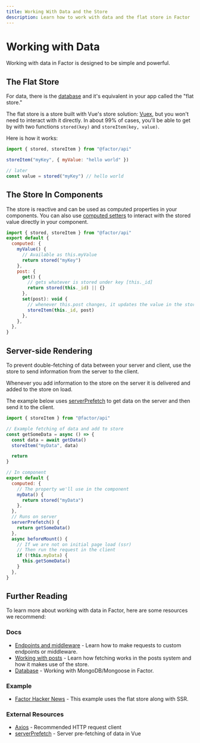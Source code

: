 ```yaml
---
title: Working With Data and the Store
description: Learn how to work with data and the flat store in Factor
---
```


# Working with Data

Working with data in Factor is designed to be simple and powerful.

## The Flat Store

For data, there is the [database](./database) and it's equivalent in your app called the "flat store."

The flat store is a store built with Vue's store solution: [Vuex](https://vuex.vuejs.org/), but you won't need to interact with it directly. In about 99% of cases, you'll be able to get by with two functions `stored(key)` and `storeItem(key, value)`.

Here is how it works:

```js
import { stored, storeItem } from "@factor/api"

storeItem("myKey", { myValue: "hello world" })

// later
const value = stored("myKey") // hello world
```

## The Store In Components

The store is reactive and can be used as computed properties in your components. You can also use [computed setters](https://vuejs.org/v2/guide/computed.html#Computed-Setter) to interact with the stored value directly in your component.

```js
import { stored, storeItem } from "@factor/api"
export default {
  computed: {
    myValue() {
      // Available as this.myValue
      return stored("myKey")
    },
    post: {
      get() {
        // gets whatever is stored under key [this._id]
        return stored(this._id) || {}
      },
      set(post): void {
        // whenever this.post changes, it updates the value in the store
        storeItem(this._id, post)
      },
    },
  },
}
```

## Server-side Rendering

To prevent double-fetching of data between your server and client, use the store to send information from the server to the client.

Whenever you add information to the store on the server it is delivered and added to the store on load.

The example below uses [serverPrefetch](https://ssr.vuejs.org/api/#serverprefetch) to get data on the server and then send it to the client.

```js
import { storeItem } from "@factor/api"

// Example fetching of data and add to store
const getSomeData = async () => {
  const data = await getData()
  storeItem("myData", data)

  return
}

// In component
export default {
  computed: {
    // The property we'll use in the component
    myData() {
      return stored("myData")
    },
  },
  // Runs on server
  serverPrefetch() {
    return getSomeData()
  },
  async beforeMount() {
    // If we are not on initial page load (ssr)
    // Then run the request in the client
    if (!this.myData) {
      this.getSomeData()
    }
  },
}
```

## Further Reading

To learn more about working with data in Factor, here are some resources we recommend:

### Docs

- [Endpoints and middleware](./endpoints-and-middleware) - Learn how to make requests to custom endpoints or middleware.
- [Working with posts](./working-with-posts) - Learn how fetching works in the posts system and how it makes use of the store.
- [Database](./database) - Working with MongoDB/Mongoose in Factor.

### Example

- [Factor Hacker News](./hacker-news) - This example uses the flat store along with SSR.

### External Resources

- [Axios](https://github.com/axios/axios) - Recommended HTTP request client
- [serverPrefetch](https://ssr.vuejs.org/api/#serverprefetch) - Server pre-fetching of data in Vue
